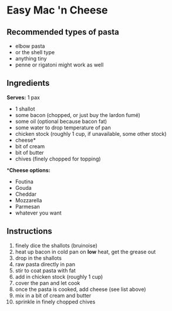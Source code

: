 # Easy Mac 'n Cheese

## Recommended types of pasta
- elbow pasta
- or the shell type
- anything tiny
- penne or rigatoni might work as well

## Ingredients
**Serves:** 1 pax

- 1 shallot
- some bacon (chopped, or just buy the lardon fumé)
- some oil (optional because bacon fat)
- some water to drop temperature of pan
- chicken stock (roughly 1 cup, if unavailable, some other stock)
- cheese*
- bit of cream
- bit of butter
- chives (finely chopped for topping)

***Cheese options:**
- Foutina
- Gouda
- Cheddar
- Mozzarella
- Parmesan
- whatever you want

## Instructions
1. finely dice the shallots (bruinoise)
2. heat up bacon in cold pan on **low** heat, get the grease out
3. drop in the shallots
4. raw pasta directly in pan
5. stir to coat pasta with fat
6. add in chicken stock (roughly 1 cup)
6. cover the pan and let cook
7. once the pasta is cooked, add cheese (see list above)
8. mix in a bit of cream and butter
9. sprinkle in finely chopped chives

